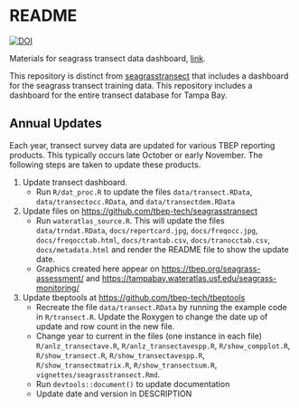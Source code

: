 
# README

[![DOI](https://zenodo.org/badge/319050934.svg)](https://zenodo.org/badge/latestdoi/319050934)

Materials for seagrass transect data dashboard, [link](https://shiny.tbep.org/seagrasstransect-dash/).

This repository is distinct from [seagrasstransect](https://github.com/tbep-tech/seagrasstransect) that includes a dashboard for the seagrass transect training data. This repository includes a dashboard for the entire transect database for Tampa Bay. 

## Annual Updates

Each year, transect survey data are updated for various TBEP reporting products.  This typically occurs late October or early November.  The following steps are taken to update these products. 

1.  Update transect dashboard.
    - Run `R/dat_proc.R` to update the files `data/transect.RData`, `data/transectocc.RData`, and `data/transectdem.RData`
1.  Update files on <https://github.com/tbep-tech/seagrasstransect>
    - Run `wateratlas_source.R`.  This will update the files `data/trndat.RData`, `docs/reportcard.jpg`, `docs/freqocc.jpg`, `docs/freqocctab.html`, `docs/trantab.csv`, `docs/tranocctab.csv`, `docs/metadata.html` and render the README file to show the update date. 
    - Graphics created here appear on <https://tbep.org/seagrass-assessment/> and <https://tampabay.wateratlas.usf.edu/seagrass-monitoring/>
1.  Update tbeptools at <https://github.com/tbep-tech/tbeptools>
    - Recreate the file `data/transect.RData` by running the example code in `R/transect.R`.  Update the Roxygen to change the date up of update and row count in the new file.
    - Change year to current in the files (one instance in each file) `R/anlz_transectave.R`, `R/anlz_transectavespp.R`, `R/show_compplot.R`, `R/show_transect.R`, `R/show_transectavespp.R`, `R/show_transectmatrix.R`, `R/show_transectsum.R`, `vignettes/seagrasstransect.Rmd`. 
    - Run `devtools::document()` to update documentation
    - Update date and version in DESCRIPTION